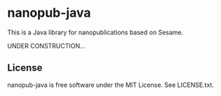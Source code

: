 nanopub-java
============

This is a Java library for nanopublications based on Sesame.

UNDER CONSTRUCTION...


License
-------

nanopub-java is free software under the MIT License. See LICENSE.txt.
